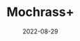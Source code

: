 ---
title: 'Mochrass+'
date: '2022-08-29' 
metatag: '' 
inventory: '0' 
draft: false 
# meta description 
shortDescripton: ''
description: 'Herb'
longdescription: ''
featured: True
# product Price
price: '100.0'
# Product Short Description
shortDescription: ''
productID: '6E75B489-0D27-ED11-9968-005056B3A416'
type: 'products'
category: 'Herb' 
thumnailproduct: 'https://aminsaddiquidawakhana.eralive.net/images/products/6E75B489-0D27-ED11-9968-005056B3A4161.png' 
images:
  - image: 'images/products/6E75B489-0D27-ED11-9968-005056B3A4161.png'  
Variants:
---